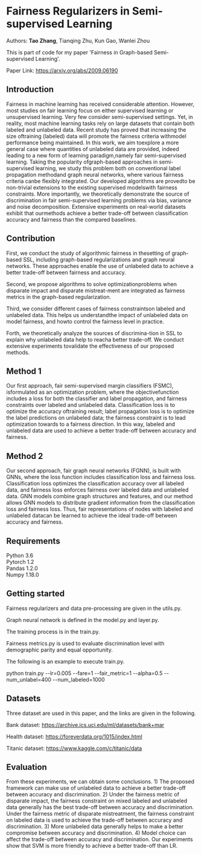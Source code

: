 # Fairness Regularizers in Semi-supervised Learning

Authors: **Tao Zhang**, Tianqing Zhu, Kun Gao, Wanlei Zhou

This is part of code for my paper 'Fairness in Graph-based Semi-supervised Learning'. 

Paper Link: https://arxiv.org/abs/2009.06190


## Introduction
Fairness in machine learning has received considerable attention. However, most studies on fair learning focus on either supervised learning or unsupervised learning. Very few consider semi-supervised settings. Yet, in reality, most machine learning tasks rely on large datasets that contain both labeled and unlabeled data.
Recent  study  has  proved  that  increasing  the  size  oftraining  (labeled)  data  will  promote  the  fairness  criteria  withmodel  performance  being  maintained.  In  this  work,  we  aim  toexplore  a  more  general  case  where  quantities  of  unlabeled  data are provided, indeed leading to a new form of learning paradigm,namely  fair  semi-supervised  learning.  Taking  the  popularity  ofgraph-based  approaches  in  semi-supervised  learning,  we  study this  problem  both  on  conventional  label  propagation  methodand  graph  neural  networks,  where  various  fairness  criteria  canbe  flexibly  integrated.  Our  developed  algorithms  are  provedto  be  non-trivial  extensions  to  the  existing  supervised  modelswith  fairness  constraints.  More  importantly,  we  theoretically demonstrate the source of discrimination in fair semi-supervised learning  problems  via  bias,  variance  and  noise  decomposition. Extensive  experiments  on  real-world  datasets  exhibit  that  ourmethods achieve a better trade-off between classification accuracy and  fairness  than  the  compared  baselines.

## Contribution
First, we conduct the study of algorithmic fairness in thesetting of graph-based SSL, including graph-based regularizations and graph neural networks. These approaches enable the use of unlabeled data to achieve a better trade-off between fairness and accuracy.

Second, we  propose  algorithms  to  solve  optimizationproblems  when  disparate  impact  and  disparate  mistreat-ment are integrated as fairness metrics in the graph-based regularization.

Third, we consider different cases of fairness constraintson labeled and unlabeled data. This helps us understandthe impact of unlabeled data on model fairness, and howto control the fairness level in practice.

Forth, we theoretically analyze the sources of discrimina-tion in SSL to explain why unlabeled data help to reacha  better  trade-off.  We  conduct  extensive  experiments  tovalidate the effectiveness of our proposed methods.


## Method 1
Our first approach,  fair  semi-supervised  margin  classifiers  (FSMC),  isformulated  as  an  optimization  problem,  where  the  objectivefunction  includes  a  loss  for  both  the  classifier  and  label propagation,  and  fairness  constraints  over  labeled  and  unlabeled  data.  Classification  loss  is  to  optimize  the  accuracy  oftraining result; label propagation loss is to optimize the label predictions on unlabeled data; the fairness constraint is to lead optimization towards to a fairness direction.  In  this  way,  labeled  and unlabeled data are used to achieve a better trade-off between accuracy and fairness.

## Method 2
Our second approach,  fair graph neural networks (FGNN), is built with GNNs, where the loss function includes classification loss and fairness loss. Classification loss optimizes the classification accuracy over all labeled data, and fairness loss enforces fairness over labeled data and unlabeled data.  GNN  models  combine  graph  structures  and  features, and  our  method  allows  GNN  models  to  distribute  gradient information from the classification loss and fairness loss. Thus, fair representations of nodes with labeled and unlabeled datacan be learned to achieve the ideal trade-off between accuracy and fairness.

## Requirements
Python 3.6<br>
Pytorch 1.2<br>
Pandas 1.2.0<br>
Numpy 1.18.0<br>

## Getting started

Fairness regularizers and data pre-processing are given in the utils.py.

Graph neural network is defined in the model.py and layer.py.

The training process is in the train.py. 

Fairness metrics.py is used to evaluate discrimination level with demographic parity and equal opportunity.

The following is an example to execute train.py.

python train.py --lr=0.005 --fare=1 --fair_metric=1 --alpha=0.5 --num_unlabel=400 --num_labeled=1000 

## Datasets

Three dataset are used in this paper, and the links are given in the following.

Bank dataset: https://archive.ics.uci.edu/ml/datasets/bank+mar

Health dataset: https://foreverdata.org/1015/index.html

Titanic dataset: https://www.kaggle.com/c/titanic/data

## Evaluation 
From these experiments, we can obtain some conclusions. 1) The proposed framework can make use of unlabeled data to achieve a better trade-off between accuracy and discrimination. 2) Under the fairness metric of disparate impact, the fairness constraint on mixed labeled and unlabeled
data generally has the best trade-off between accuracy and discrimination. Under the fairness metric of disparate mistreatment, the fairness constraint on labeled data is used to achieve the trade-off between accuracy and discrimination. 3) More unlabeled data generally helps to make a better compromise between accuracy and discrimination. 4) Model choice can affect the trade-off between accuracy and discrimination. Our experiments show that SVM is more friendly to achieve a better trade-off than LR.
